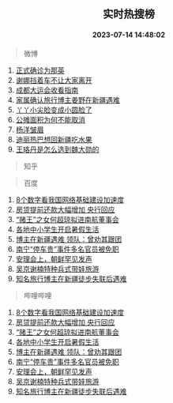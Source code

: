 <div align="center"><h2>实时热搜榜</h2><h4>2023-07-14 14:48:02</h4></div>

> 微博  

1. [正式确诊为那英](https://s.weibo.com/weibo?q=%23%E6%AD%A3%E5%BC%8F%E7%A1%AE%E8%AF%8A%E4%B8%BA%E9%82%A3%E8%8B%B1%23&t=31&band_rank=1&Refer=top)<br />
2. [谢娜挡着车不让大家离开](https://s.weibo.com/weibo?q=%23%E8%B0%A2%E5%A8%9C%E6%8C%A1%E7%9D%80%E8%BD%A6%E4%B8%8D%E8%AE%A9%E5%A4%A7%E5%AE%B6%E7%A6%BB%E5%BC%80%23&t=31&band_rank=2&Refer=top)<br />
3. [成都大运会收看指南](https://s.weibo.com/weibo?q=%23%E6%88%90%E9%83%BD%E5%A4%A7%E8%BF%90%E4%BC%9A%E6%94%B6%E7%9C%8B%E6%8C%87%E5%8D%97%23&t=31&band_rank=3&Refer=top)<br />
4. [家属确认旅行博主姜野在新疆遇难](https://s.weibo.com/weibo?q=%23%E5%AE%B6%E5%B1%9E%E7%A1%AE%E8%AE%A4%E6%97%85%E8%A1%8C%E5%8D%9A%E4%B8%BB%E5%A7%9C%E9%87%8E%E5%9C%A8%E6%96%B0%E7%96%86%E9%81%87%E9%9A%BE%23&t=31&band_rank=4&Refer=top)<br />
5. [丫丫小尖脸变成小圆脸了](https://s.weibo.com/weibo?q=%23%E4%B8%AB%E4%B8%AB%E5%B0%8F%E5%B0%96%E8%84%B8%E5%8F%98%E6%88%90%E5%B0%8F%E5%9C%86%E8%84%B8%E4%BA%86%23&t=31&band_rank=5&Refer=top)<br />
6. [公摊面积为何不能取消](https://s.weibo.com/weibo?q=%23%E5%85%AC%E6%91%8A%E9%9D%A2%E7%A7%AF%E4%B8%BA%E4%BD%95%E4%B8%8D%E8%83%BD%E5%8F%96%E6%B6%88%23&t=31&band_rank=6&Refer=top)<br />
7. [杨洋皱眉](https://s.weibo.com/weibo?q=%E6%9D%A8%E6%B4%8B%E7%9A%B1%E7%9C%89&t=31&band_rank=7&Refer=top)<br />
8. [迪丽热巴想回新疆吃水果](https://s.weibo.com/weibo?q=%23%E8%BF%AA%E4%B8%BD%E7%83%AD%E5%B7%B4%E6%83%B3%E5%9B%9E%E6%96%B0%E7%96%86%E5%90%83%E6%B0%B4%E6%9E%9C%23&t=31&band_rank=8&Refer=top)<br />
9. [王珞丹是怎么选到魏大勋的](https://s.weibo.com/weibo?q=%23%E7%8E%8B%E7%8F%9E%E4%B8%B9%E6%98%AF%E6%80%8E%E4%B9%88%E9%80%89%E5%88%B0%E9%AD%8F%E5%A4%A7%E5%8B%8B%E7%9A%84%23&t=31&band_rank=9&Refer=top)<br />

> 知乎  


> 百度  

1. [8个数字看我国网络基础建设加速度](https://www.baidu.com/s?wd=8%E4%B8%AA%E6%95%B0%E5%AD%97%E7%9C%8B%E6%88%91%E5%9B%BD%E7%BD%91%E7%BB%9C%E5%9F%BA%E7%A1%80%E5%BB%BA%E8%AE%BE%E5%8A%A0%E9%80%9F%E5%BA%A6&sa=fyb_news&rsv_dl=fyb_news)<br />
2. [房贷提前还款大幅增加 央行回应](https://www.baidu.com/s?wd=%E6%88%BF%E8%B4%B7%E6%8F%90%E5%89%8D%E8%BF%98%E6%AC%BE%E5%A4%A7%E5%B9%85%E5%A2%9E%E5%8A%A0+%E5%A4%AE%E8%A1%8C%E5%9B%9E%E5%BA%94&sa=fyb_news&rsv_dl=fyb_news)<br />
3. [“赌王”之女何超琼拟进南航董事会](https://www.baidu.com/s?wd=%E2%80%9C%E8%B5%8C%E7%8E%8B%E2%80%9D%E4%B9%8B%E5%A5%B3%E4%BD%95%E8%B6%85%E7%90%BC%E6%8B%9F%E8%BF%9B%E5%8D%97%E8%88%AA%E8%91%A3%E4%BA%8B%E4%BC%9A&sa=fyb_news&rsv_dl=fyb_news)<br />
4. [各地中小学生开启暑假生活](https://www.baidu.com/s?wd=%E5%90%84%E5%9C%B0%E4%B8%AD%E5%B0%8F%E5%AD%A6%E7%94%9F%E5%BC%80%E5%90%AF%E6%9A%91%E5%81%87%E7%94%9F%E6%B4%BB&sa=fyb_news&rsv_dl=fyb_news)<br />
5. [博主在新疆遇难 领队：曾劝其跟团](https://www.baidu.com/s?wd=%E5%8D%9A%E4%B8%BB%E5%9C%A8%E6%96%B0%E7%96%86%E9%81%87%E9%9A%BE+%E9%A2%86%E9%98%9F%EF%BC%9A%E6%9B%BE%E5%8A%9D%E5%85%B6%E8%B7%9F%E5%9B%A2&sa=fyb_news&rsv_dl=fyb_news)<br />
6. [南宁“停车贵”事件多名官员被免职](https://www.baidu.com/s?wd=%E5%8D%97%E5%AE%81%E2%80%9C%E5%81%9C%E8%BD%A6%E8%B4%B5%E2%80%9D%E4%BA%8B%E4%BB%B6%E5%A4%9A%E5%90%8D%E5%AE%98%E5%91%98%E8%A2%AB%E5%85%8D%E8%81%8C&sa=fyb_news&rsv_dl=fyb_news)<br />
7. [安理会上，朝鲜罕见发声](https://www.baidu.com/s?wd=%E5%AE%89%E7%90%86%E4%BC%9A%E4%B8%8A%EF%BC%8C%E6%9C%9D%E9%B2%9C%E7%BD%95%E8%A7%81%E5%8F%91%E5%A3%B0&sa=fyb_news&rsv_dl=fyb_news)<br />
8. [吴京谢楠特种兵式带娃旅游](https://www.baidu.com/s?wd=%E5%90%B4%E4%BA%AC%E8%B0%A2%E6%A5%A0%E7%89%B9%E7%A7%8D%E5%85%B5%E5%BC%8F%E5%B8%A6%E5%A8%83%E6%97%85%E6%B8%B8&sa=fyb_news&rsv_dl=fyb_news)<br />
9. [知名旅行博主在新疆徒步失联后遇难](https://www.baidu.com/s?wd=%E7%9F%A5%E5%90%8D%E6%97%85%E8%A1%8C%E5%8D%9A%E4%B8%BB%E5%9C%A8%E6%96%B0%E7%96%86%E5%BE%92%E6%AD%A5%E5%A4%B1%E8%81%94%E5%90%8E%E9%81%87%E9%9A%BE&sa=fyb_news&rsv_dl=fyb_news)<br />

> 哔哩哔哩  

1. [8个数字看我国网络基础建设加速度](https://www.baidu.com/s?wd=8%E4%B8%AA%E6%95%B0%E5%AD%97%E7%9C%8B%E6%88%91%E5%9B%BD%E7%BD%91%E7%BB%9C%E5%9F%BA%E7%A1%80%E5%BB%BA%E8%AE%BE%E5%8A%A0%E9%80%9F%E5%BA%A6&sa=fyb_news&rsv_dl=fyb_news)<br />
2. [房贷提前还款大幅增加 央行回应](https://www.baidu.com/s?wd=%E6%88%BF%E8%B4%B7%E6%8F%90%E5%89%8D%E8%BF%98%E6%AC%BE%E5%A4%A7%E5%B9%85%E5%A2%9E%E5%8A%A0+%E5%A4%AE%E8%A1%8C%E5%9B%9E%E5%BA%94&sa=fyb_news&rsv_dl=fyb_news)<br />
3. [“赌王”之女何超琼拟进南航董事会](https://www.baidu.com/s?wd=%E2%80%9C%E8%B5%8C%E7%8E%8B%E2%80%9D%E4%B9%8B%E5%A5%B3%E4%BD%95%E8%B6%85%E7%90%BC%E6%8B%9F%E8%BF%9B%E5%8D%97%E8%88%AA%E8%91%A3%E4%BA%8B%E4%BC%9A&sa=fyb_news&rsv_dl=fyb_news)<br />
4. [各地中小学生开启暑假生活](https://www.baidu.com/s?wd=%E5%90%84%E5%9C%B0%E4%B8%AD%E5%B0%8F%E5%AD%A6%E7%94%9F%E5%BC%80%E5%90%AF%E6%9A%91%E5%81%87%E7%94%9F%E6%B4%BB&sa=fyb_news&rsv_dl=fyb_news)<br />
5. [博主在新疆遇难 领队：曾劝其跟团](https://www.baidu.com/s?wd=%E5%8D%9A%E4%B8%BB%E5%9C%A8%E6%96%B0%E7%96%86%E9%81%87%E9%9A%BE+%E9%A2%86%E9%98%9F%EF%BC%9A%E6%9B%BE%E5%8A%9D%E5%85%B6%E8%B7%9F%E5%9B%A2&sa=fyb_news&rsv_dl=fyb_news)<br />
6. [南宁“停车贵”事件多名官员被免职](https://www.baidu.com/s?wd=%E5%8D%97%E5%AE%81%E2%80%9C%E5%81%9C%E8%BD%A6%E8%B4%B5%E2%80%9D%E4%BA%8B%E4%BB%B6%E5%A4%9A%E5%90%8D%E5%AE%98%E5%91%98%E8%A2%AB%E5%85%8D%E8%81%8C&sa=fyb_news&rsv_dl=fyb_news)<br />
7. [安理会上，朝鲜罕见发声](https://www.baidu.com/s?wd=%E5%AE%89%E7%90%86%E4%BC%9A%E4%B8%8A%EF%BC%8C%E6%9C%9D%E9%B2%9C%E7%BD%95%E8%A7%81%E5%8F%91%E5%A3%B0&sa=fyb_news&rsv_dl=fyb_news)<br />
8. [吴京谢楠特种兵式带娃旅游](https://www.baidu.com/s?wd=%E5%90%B4%E4%BA%AC%E8%B0%A2%E6%A5%A0%E7%89%B9%E7%A7%8D%E5%85%B5%E5%BC%8F%E5%B8%A6%E5%A8%83%E6%97%85%E6%B8%B8&sa=fyb_news&rsv_dl=fyb_news)<br />
9. [知名旅行博主在新疆徒步失联后遇难](https://www.baidu.com/s?wd=%E7%9F%A5%E5%90%8D%E6%97%85%E8%A1%8C%E5%8D%9A%E4%B8%BB%E5%9C%A8%E6%96%B0%E7%96%86%E5%BE%92%E6%AD%A5%E5%A4%B1%E8%81%94%E5%90%8E%E9%81%87%E9%9A%BE&sa=fyb_news&rsv_dl=fyb_news)<br />
